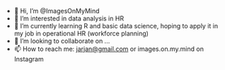 - 👋 Hi, I’m @ImagesOnMyMind
- 👀 I’m interested in data analysis in HR
- 🌱 I’m currently learning R and basic data science, hoping to apply it in my job in operational HR (workforce planning)
- 💞️ I’m looking to collaborate on ...
- 📫 How to reach me: jarjan@gmail.com or images.on.my.mind on Instagram

<!---
ImagesOnMyMind/ImagesOnMyMind is a ✨ special ✨ repository because its `README.md` (this file) appears on your GitHub profile.
You can click the Preview link to take a look at your changes.
--->
